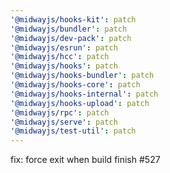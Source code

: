 ```yaml
---
'@midwayjs/hooks-kit': patch
'@midwayjs/bundler': patch
'@midwayjs/dev-pack': patch
'@midwayjs/esrun': patch
'@midwayjs/hcc': patch
'@midwayjs/hooks': patch
'@midwayjs/hooks-bundler': patch
'@midwayjs/hooks-core': patch
'@midwayjs/hooks-internal': patch
'@midwayjs/hooks-upload': patch
'@midwayjs/rpc': patch
'@midwayjs/serve': patch
'@midwayjs/test-util': patch
---
```


fix: force exit when build finish #527
